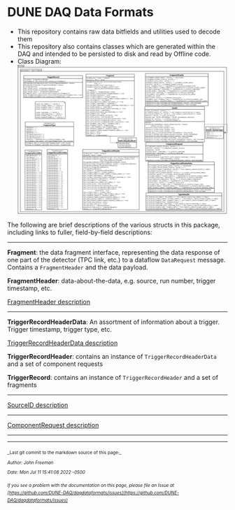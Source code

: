 # DUNE DAQ Data Formats

- This repository contains raw data bitfields and utilities used to decode them
- This repository also contains classes which are generated within the DAQ and intended to be persisted to disk and read by Offline code.
- Class Diagram: ![From dune_common_data_formats.dia](https://github.com/DUNE-DAQ/daqdataformats/raw/develop/docs/dune_common_data_formats.png)

The following are brief descriptions of the various structs in this package, including links to fuller, field-by-field descriptions:

----------


**Fragment**: the data fragment interface, representing the data response of one part of the detector (TPC link, etc.) to a dataflow `DataRequest` message. Contains a `FragmentHeader` and the data payload.


**FragmentHeader**: data-about-the-data, e.g. source, run number, trigger timestamp, etc.

[FragmentHeader description](FragmentHeaderV4.md)

---------------


**TriggerRecordHeaderData**: An assortment of information about a trigger. Trigger timestamp, trigger type, etc.

[TriggerRecordHeaderData description](TriggerRecordHeaderDataV3.md)


**TriggerRecordHeader**: contains an instance of `TriggerRecordHeaderData` and a set of component requests


**TriggerRecord**: contains an instance of `TriggerRecordHeader` and a set of fragments

---------------

[SourceID description](SourceIDV2.md)

---------------

[ComponentRequest description](ComponentRequestV2.md)

--------------



-----

<font size="1">
_Last git commit to the markdown source of this page:_


_Author: John Freeman_

_Date: Mon Jul 11 15:41:08 2022 -0500_

_If you see a problem with the documentation on this page, please file an Issue at [https://github.com/DUNE-DAQ/daqdataformats/issues](https://github.com/DUNE-DAQ/daqdataformats/issues)_
</font>
